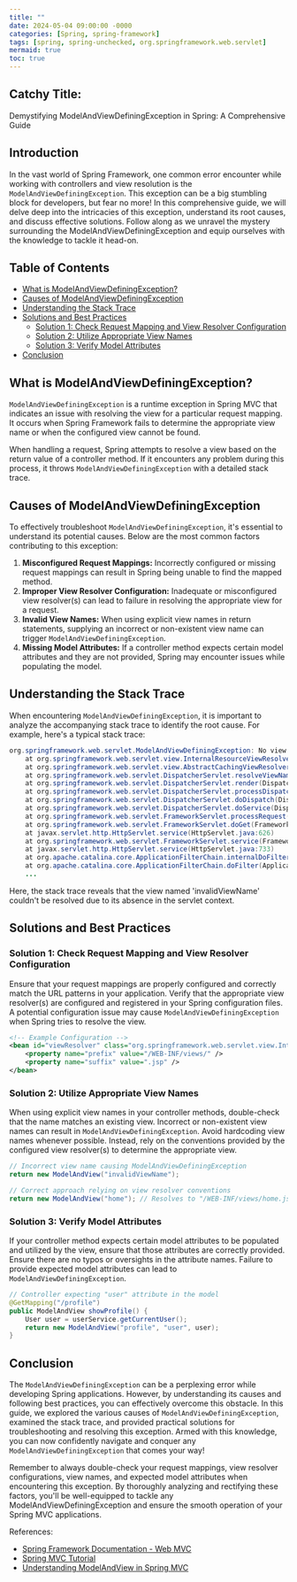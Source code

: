 ```yaml
---
title: ""
date: 2024-05-04 09:00:00 -0000
categories: [Spring, spring-framework]
tags: [spring, spring-unchecked, org.springframework.web.servlet]
mermaid: true
toc: true
---
```


## Catchy Title: 
Demystifying ModelAndViewDefiningException in Spring: A Comprehensive Guide

## Introduction
In the vast world of Spring Framework, one common error encounter while working with controllers and view resolution is the `ModelAndViewDefiningException`. This exception can be a big stumbling block for developers, but fear no more! In this comprehensive guide, we will delve deep into the intricacies of this exception, understand its root causes, and discuss effective solutions. Follow along as we unravel the mystery surrounding the ModelAndViewDefiningException and equip ourselves with the knowledge to tackle it head-on.

## Table of Contents
- [What is ModelAndViewDefiningException?](#what-is-modelandviewdefiningexception)
- [Causes of ModelAndViewDefiningException](#causes-of-modelandviewdefiningexception)
- [Understanding the Stack Trace](#understanding-the-stack-trace)
- [Solutions and Best Practices](#solutions-and-best-practices)
    - [Solution 1: Check Request Mapping and View Resolver Configuration](#solution-1-check-request-mapping-and-view-resolver-configuration)
    - [Solution 2: Utilize Appropriate View Names](#solution-2-utilize-appropriate-view-names)
    - [Solution 3: Verify Model Attributes](#solution-3-verify-model-attributes)
- [Conclusion](#conclusion)

## What is ModelAndViewDefiningException?
`ModelAndViewDefiningException` is a runtime exception in Spring MVC that indicates an issue with resolving the view for a particular request mapping. It occurs when Spring Framework fails to determine the appropriate view name or when the configured view cannot be found.

When handling a request, Spring attempts to resolve a view based on the return value of a controller method. If it encounters any problem during this process, it throws `ModelAndViewDefiningException` with a detailed stack trace.

## Causes of ModelAndViewDefiningException
To effectively troubleshoot `ModelAndViewDefiningException`, it's essential to understand its potential causes. Below are the most common factors contributing to this exception:

1. **Misconfigured Request Mappings:** Incorrectly configured or missing request mappings can result in Spring being unable to find the mapped method.
2. **Improper View Resolver Configuration:** Inadequate or misconfigured view resolver(s) can lead to failure in resolving the appropriate view for a request.
3. **Invalid View Names:** When using explicit view names in return statements, supplying an incorrect or non-existent view name can trigger `ModelAndViewDefiningException`.
4. **Missing Model Attributes:** If a controller method expects certain model attributes and they are not provided, Spring may encounter issues while populating the model.

## Understanding the Stack Trace
When encountering `ModelAndViewDefiningException`, it is important to analyze the accompanying stack trace to identify the root cause. For example, here's a typical stack trace:

```java
org.springframework.web.servlet.ModelAndViewDefiningException: No view found for name 'invalidViewName' and format 'null' in the current servlet context
    at org.springframework.web.servlet.view.InternalResourceViewResolver.resolveViewName(InternalResourceViewResolver.java:423)
    at org.springframework.web.servlet.view.AbstractCachingViewResolver.resolveViewName(AbstractCachingViewResolver.java:156)
    at org.springframework.web.servlet.DispatcherServlet.resolveViewName(DispatcherServlet.java:1291)
    at org.springframework.web.servlet.DispatcherServlet.render(DispatcherServlet.java:1242)
    at org.springframework.web.servlet.DispatcherServlet.processDispatchResult(DispatcherServlet.java:1027)
    at org.springframework.web.servlet.DispatcherServlet.doDispatch(DispatcherServlet.java:971)
    at org.springframework.web.servlet.DispatcherServlet.doService(DispatcherServlet.java:893)
    at org.springframework.web.servlet.FrameworkServlet.processRequest(FrameworkServlet.java:966)
    at org.springframework.web.servlet.FrameworkServlet.doGet(FrameworkServlet.java:857)
    at javax.servlet.http.HttpServlet.service(HttpServlet.java:626)
    at org.springframework.web.servlet.FrameworkServlet.service(FrameworkServlet.java:842)
    at javax.servlet.http.HttpServlet.service(HttpServlet.java:733)
    at org.apache.catalina.core.ApplicationFilterChain.internalDoFilter(ApplicationFilterChain.java:231)
    at org.apache.catalina.core.ApplicationFilterChain.doFilter(ApplicationFilterChain.java:166)
    ...
```

Here, the stack trace reveals that the view named 'invalidViewName' couldn't be resolved due to its absence in the servlet context.

## Solutions and Best Practices

### Solution 1: Check Request Mapping and View Resolver Configuration
Ensure that your request mappings are properly configured and correctly match the URL patterns in your application. Verify that the appropriate view resolver(s) are configured and registered in your Spring configuration files. A potential configuration issue may cause `ModelAndViewDefiningException` when Spring tries to resolve the view.

```xml
<!-- Example Configuration -->
<bean id="viewResolver" class="org.springframework.web.servlet.view.InternalResourceViewResolver">
    <property name="prefix" value="/WEB-INF/views/" />
    <property name="suffix" value=".jsp" />
</bean>
```

### Solution 2: Utilize Appropriate View Names
When using explicit view names in your controller methods, double-check that the name matches an existing view. Incorrect or non-existent view names can result in `ModelAndViewDefiningException`. Avoid hardcoding view names whenever possible. Instead, rely on the conventions provided by the configured view resolver(s) to determine the appropriate view.

```java
// Incorrect view name causing ModelAndViewDefiningException
return new ModelAndView("invalidViewName");

// Correct approach relying on view resolver conventions
return new ModelAndView("home"); // Resolves to "/WEB-INF/views/home.jsp"
```

### Solution 3: Verify Model Attributes
If your controller method expects certain model attributes to be populated and utilized by the view, ensure that those attributes are correctly provided. Ensure there are no typos or oversights in the attribute names. Failure to provide expected model attributes can lead to `ModelAndViewDefiningException`.

```java
// Controller expecting "user" attribute in the model
@GetMapping("/profile")
public ModelAndView showProfile() {
    User user = userService.getCurrentUser();
    return new ModelAndView("profile", "user", user);
}
```

## Conclusion
The `ModelAndViewDefiningException` can be a perplexing error while developing Spring applications. However, by understanding its causes and following best practices, you can effectively overcome this obstacle. In this guide, we explored the various causes of `ModelAndViewDefiningException`, examined the stack trace, and provided practical solutions for troubleshooting and resolving this exception. Armed with this knowledge, you can now confidently navigate and conquer any `ModelAndViewDefiningException` that comes your way!

Remember to always double-check your request mappings, view resolver configurations, view names, and expected model attributes when encountering this exception. By thoroughly analyzing and rectifying these factors, you'll be well-equipped to tackle any ModelAndViewDefiningException and ensure the smooth operation of your Spring MVC applications.

References:
- [Spring Framework Documentation - Web MVC](https://docs.spring.io/spring-framework/docs/current/reference/html/web.html)
- [Spring MVC Tutorial](https://www.baeldung.com/spring-mvc-tutorial)
- [Understanding ModelAndView in Spring MVC](https://dzone.com/articles/understanding-modelandview-in-spring-mvc)
